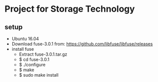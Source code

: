 # Project for Storage Technology

## setup

 - Ubuntu 16.04 
 - Download fuse-3.0.1 from: https://github.com/libfuse/libfuse/releases
 - install fuse 
     - Extract fuse-3.0.1.tar.gz
     - $ cd fuse-3.0.1
     - $ ./configure
     - $ make
     - $ sudo make install

